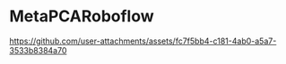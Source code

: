 ﻿# MetaPCARoboflow
 

https://github.com/user-attachments/assets/fc7f5bb4-c181-4ab0-a5a7-3533b8384a70

